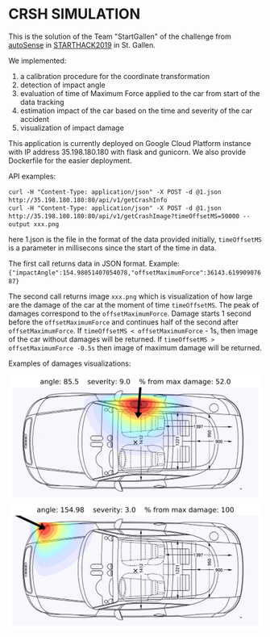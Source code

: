 # CRSH SIMULATION

This is the solution of the Team "StartGallen" of the challenge from
[autoSense](htttp://autosense.ch) in
[STARTHACK2019](http://starthack.ch) in St. Gallen.

We implemented:
1. a calibration procedure for the coordinate transformation
2. detection of impact angle
3. evaluation of time of Maximum Force applied to the car from start of the data tracking
4. estimation impact of the car based on the time and severity of the car accident
5. visualization of impact damage

This application is currently deployed on Google Cloud Platform
instance with IP address 35.198.180.180 with flask and gunicorn. We
also provide Dockerfile for the easier deployment.

API examples:

    curl -H "Content-Type: application/json" -X POST -d @1.json  http://35.198.180.180:80/api/v1/getCrashInfo
    curl -H "Content-Type: application/json" -X POST -d @1.json  http://35.198.180.180:80/api/v1/getCrashImage?timeOffsetMS=50000 --output xxx.png


here 1.json is the file in the format of the data provided initially,
`timeOffsetMS` is a parameter in millisecons since the start of the
time in data.

The first call returns data in JSON format. Example:
`{"impactAngle":154.98051407054078,"offsetMaximumForce":36143.61990907687}`

The second call returns image `xxx.png` which is visualization of how
large are the damage of the car at the moment of time
`timeOffsetMS`. The peak of damages correspond to the
`offsetMaximumForce`. Damage starts 1 second before the
`offsetMaximumForce` and continues half of the second after
`offsetMaximumForce`. If `timeOffsetMS < offsetMaximumForce` - 1s,
then image of the car without damages will be returned. If
`timeOffsetMS > offsetMaximumForce -0.5s` then image of maximum damage
will be returned.

Examples of damages visualizations:

![Car number 1](img/image1.png)
![Car number 2](img/image2.png)
